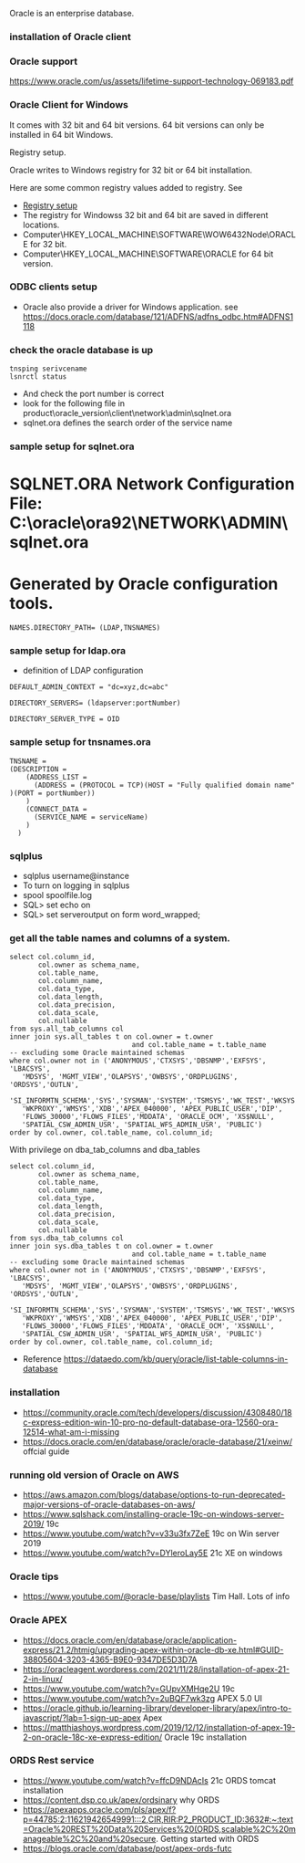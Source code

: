 Oracle is an enterprise database.

### installation of Oracle client

### Oracle support
https://www.oracle.com/us/assets/lifetime-support-technology-069183.pdf

### Oracle Client for Windows 
It comes with 32 bit and 64 bit versions.  64 bit versions can only be installed in 64 bit Windows. 

Registry setup. 

Oracle writes to Windows registry for 32 bit or 64 bit installation.

Here are some common registry values added to registry.  See 

* [Registry setup](https://docs.oracle.com/en/database/oracle/oracle-database/19/ntqrf/about-hkey-local-machine.html#GUID-33BEB17A-6151-4192-B24B-3EABAE5A2482)
* The registry for Windowss 32 bit and 64 bit are saved in different locations. 
* Computer\HKEY_LOCAL_MACHINE\SOFTWARE\WOW6432Node\ORACLE for 32 bit. 
* Computer\HKEY_LOCAL_MACHINE\SOFTWARE\ORACLE for 64 bit version.

### ODBC clients setup
* Oracle also provide a driver for Windows application. see https://docs.oracle.com/database/121/ADFNS/adfns_odbc.htm#ADFNS1118

### check the oracle database is up
```
tnsping serivcename
lsnrctl status
```

* And check the port number is correct 
* look for the following file in product\oracle_version\client\network\admin\sqlnet.ora
* sqlnet.ora defines the search order of the service name


### sample setup for sqlnet.ora
# SQLNET.ORA Network Configuration File: C:\oracle\ora92\NETWORK\ADMIN\sqlnet.ora
# Generated by Oracle configuration tools.

```
NAMES.DIRECTORY_PATH= (LDAP,TNSNAMES)
```

### sample setup for ldap.ora
* definition of LDAP configuration
```
DEFAULT_ADMIN_CONTEXT = "dc=xyz,dc=abc"

DIRECTORY_SERVERS= (ldapserver:portNumber)

DIRECTORY_SERVER_TYPE = OID
```
### sample setup for tnsnames.ora
```
TNSNAME = 
(DESCRIPTION =
    (ADDRESS_LIST =
      (ADDRESS = (PROTOCOL = TCP)(HOST = "Fully qualified domain name" )(PORT = portNumber))
    )
    (CONNECT_DATA =
      (SERVICE_NAME = serviceName)
    )
  )

```

### sqlplus
* sqlplus username@instance
* To turn on logging in sqlplus
* spool spoolfile.log
* SQL> set echo on
* SQL> set serveroutput on form word_wrapped;

### get all the table names and columns of a system.
```
select col.column_id, 
       col.owner as schema_name,
       col.table_name, 
       col.column_name, 
       col.data_type, 
       col.data_length, 
       col.data_precision, 
       col.data_scale, 
       col.nullable
from sys.all_tab_columns col
inner join sys.all_tables t on col.owner = t.owner 
                              and col.table_name = t.table_name
-- excluding some Oracle maintained schemas
where col.owner not in ('ANONYMOUS','CTXSYS','DBSNMP','EXFSYS', 'LBACSYS', 
   'MDSYS', 'MGMT_VIEW','OLAPSYS','OWBSYS','ORDPLUGINS', 'ORDSYS','OUTLN', 
   'SI_INFORMTN_SCHEMA','SYS','SYSMAN','SYSTEM','TSMSYS','WK_TEST','WKSYS', 
   'WKPROXY','WMSYS','XDB','APEX_040000', 'APEX_PUBLIC_USER','DIP', 
   'FLOWS_30000','FLOWS_FILES','MDDATA', 'ORACLE_OCM', 'XS$NULL',
   'SPATIAL_CSW_ADMIN_USR', 'SPATIAL_WFS_ADMIN_USR', 'PUBLIC')  
order by col.owner, col.table_name, col.column_id;
```

With privilege on dba_tab_columns and dba_tables

```
select col.column_id, 
       col.owner as schema_name,
       col.table_name, 
       col.column_name, 
       col.data_type, 
       col.data_length, 
       col.data_precision, 
       col.data_scale, 
       col.nullable
from sys.dba_tab_columns col
inner join sys.dba_tables t on col.owner = t.owner 
                              and col.table_name = t.table_name
-- excluding some Oracle maintained schemas
where col.owner not in ('ANONYMOUS','CTXSYS','DBSNMP','EXFSYS', 'LBACSYS', 
   'MDSYS', 'MGMT_VIEW','OLAPSYS','OWBSYS','ORDPLUGINS', 'ORDSYS','OUTLN', 
   'SI_INFORMTN_SCHEMA','SYS','SYSMAN','SYSTEM','TSMSYS','WK_TEST','WKSYS', 
   'WKPROXY','WMSYS','XDB','APEX_040000', 'APEX_PUBLIC_USER','DIP', 
   'FLOWS_30000','FLOWS_FILES','MDDATA', 'ORACLE_OCM', 'XS$NULL',
   'SPATIAL_CSW_ADMIN_USR', 'SPATIAL_WFS_ADMIN_USR', 'PUBLIC')  
order by col.owner, col.table_name, col.column_id;
```

* Reference https://dataedo.com/kb/query/oracle/list-table-columns-in-database


### installation 
* https://community.oracle.com/tech/developers/discussion/4308480/18c-express-edition-win-10-pro-no-default-database-ora-12560-ora-12514-what-am-i-missing
* https://docs.oracle.com/en/database/oracle/oracle-database/21/xeinw/ offcial guide

### running old version of Oracle on AWS
* https://aws.amazon.com/blogs/database/options-to-run-deprecated-major-versions-of-oracle-databases-on-aws/
* https://www.sqlshack.com/installing-oracle-19c-on-windows-server-2019/  19c
* https://www.youtube.com/watch?v=v33u3fx7ZeE 19c on Win server 2019
* https://www.youtube.com/watch?v=DYleroLay5E 21c XE on windows

### Oracle tips
* https://www.youtube.com/@oracle-base/playlists Tim Hall. Lots of info

### Oracle APEX
* https://docs.oracle.com/en/database/oracle/application-express/21.2/htmig/upgrading-apex-within-oracle-db-xe.html#GUID-38805604-3203-4365-B9E0-9347DE5D3D7A
* https://oracleagent.wordpress.com/2021/11/28/installation-of-apex-21-2-in-linux/
* https://www.youtube.com/watch?v=GUpvXMHqe2U 19c 
* https://www.youtube.com/watch?v=2uBQF7wk3zg APEX 5.0 UI
* https://oracle.github.io/learning-library/developer-library/apex/intro-to-javascript/?lab=1-sign-up-apex Apex 
* https://matthiashoys.wordpress.com/2019/12/12/installation-of-apex-19-2-on-oracle-18c-xe-express-edition/ Oracle 19c installation


### ORDS Rest service
* https://www.youtube.com/watch?v=ffcD9NDAcIs 21c ORDS tomcat  installation 
* https://content.dsp.co.uk/apex/ordsinary  why ORDS
* https://apexapps.oracle.com/pls/apex/f?p=44785:2:116219426549991:::2,CIR,RIR:P2_PRODUCT_ID:3632#:~:text=Oracle%20REST%20Data%20Services%20(ORDS,scalable%2C%20manageable%2C%20and%20secure.  Getting started with ORDS
* https://blogs.oracle.com/database/post/apex-ords-futc
